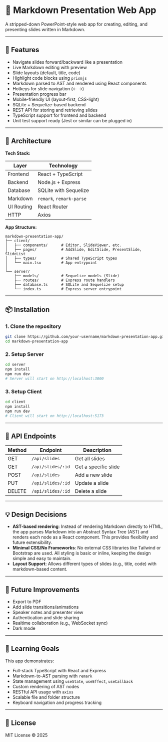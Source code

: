# 📝 Markdown Presentation Web App

A stripped-down PowerPoint-style web app for creating, editing, and presenting slides written in Markdown.

---

## 🚀 Features

- Navigate slides forward/backward like a presentation
- Live Markdown editing with preview
- Slide layouts (default, title, code)
- Highlight code blocks using `prismjs`
- Markdown parsed to AST and rendered using React components
- Hotkeys for slide navigation (← →)
- Presentation progress bar
- Mobile-friendly UI (layout-first, CSS-light)
- SQLite + Sequelize-based backend
- REST API for storing and retrieving slides
- TypeScript support for frontend and backend
- Unit test support ready (Jest or similar can be plugged in)

---

## 🧱 Architecture

**Tech Stack:**

| Layer      | Technology              |
|------------|-------------------------|
| Frontend   | React + TypeScript      |
| Backend    | Node.js + Express       |
| Database   | SQLite with Sequelize   |
| Markdown   | `remark`, `remark-parse`|
| UI Routing | React Router            |
| HTTP       | Axios                   |

**App Structure:**

```
markdown-presentation-app/
├── client/
│   ├── components/      # Editor, SlideViewer, etc.
│   ├── pages/           # AddSlide, EditSlide, PresentSlide, SlideList
│   ├── types/           # Shared TypeScript types
│   └── main.tsx         # App entrypoint
│
└── server/
    ├── models/          # Sequelize models (Slide)
    ├── routes/          # Express route handlers
    ├── database.ts      # SQLite and Sequelize setup
    └── index.ts         # Express server entrypoint
```

---

## 📦 Installation

### 1. Clone the repository

```bash
git clone https://github.com/your-username/markdown-presentation-app.git
cd markdown-presentation-app
```

### 2. Setup Server

```bash
cd server
npm install
npm run dev
# Server will start on http://localhost:3000
```

### 3. Setup Client

```bash
cd client
npm install
npm run dev
# Client will start on http://localhost:5173
```

---

## 🧪 API Endpoints

| Method | Endpoint              | Description           |
|--------|-----------------------|-----------------------|
| GET    | `/api/slides`         | Get all slides        |
| GET    | `/api/slides/:id`     | Get a specific slide  |
| POST   | `/api/slides`         | Add a new slide       |
| PUT    | `/api/slides/:id`     | Update a slide        |
| DELETE | `/api/slides/:id`     | Delete a slide        |

---

## 💡 Design Decisions

- **AST-based rendering**: Instead of rendering Markdown directly to HTML, the app parses Markdown into an Abstract Syntax Tree (AST) and renders each node as a React component. This provides flexibility and future extensibility.
- **Minimal CSS/No Frameworks**: No external CSS libraries like Tailwind or Bootstrap are used. All styling is basic or inline, keeping the design simple and easy to maintain.
- **Layout Support**: Allows different types of slides (e.g., title, code) with markdown-based content.

---

## 🎯 Future Improvements

- Export to PDF
- Add slide transitions/animations
- Speaker notes and presenter view
- Authentication and slide sharing
- Realtime collaboration (e.g., WebSocket sync)
- Dark mode

---

## 🧠 Learning Goals

This app demonstrates:

- Full-stack TypeScript with React and Express
- Markdown-to-AST parsing with `remark`
- State management using `useState`, `useEffect`, `useCallback`
- Custom rendering of AST nodes
- RESTful API usage with `axios`
- Scalable file and folder structure
- Keyboard navigation and progress tracking

---

## 🪪 License

MIT License © 2025